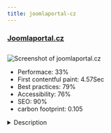```yaml
---
title: joomlaportal-cz
---
```


<div style="height: 3rem">
  <a href="https://www.joomlaportal.cz/"><h3>Joomlaportal.cz</h3></a>
</div>
<img loading="lazy" src="/images/thumbs/joomlaportal.cz.jpg" alt="Screenshot of joomlaportal.cz" />
<ul>
  <li>Performace: 33%</li>
  <li>
    First contentful paint:
    4.57Sec
  </li>
  <li>Best practices: 79%</li>
  <li>Accessibility: 76%</li>
  <li>SEO: 90%</li>
  <li>carbon footprint: 0.105</li>
</ul>
<details>
  <summary>Description</summary>
  <p>Czech Joomla! Community portal. Used as base site for Joomla Days in Czech republic. We bring Joomla news: New Joomla releases, translations of articles on Joomla.org.The template uses the Bootstrap CSS framework. Linelabox editor has been used with some customization.</p>
</details>

